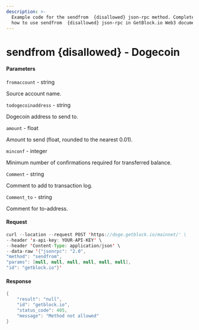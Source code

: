 ```yaml
---
description: >-
  Example code for the sendfrom  {disallowed} json-rpc method. Сomplete guide on
  how to use sendfrom  {disallowed} json-rpc in GetBlock.io Web3 documentation.
---
```


# sendfrom {disallowed} - Dogecoin

#### Parameters

`fromaccount` - string

Source account name.

`todogecoinaddress` - string

Dogecoin address to send to.

`amount` - float

Amount to send (float, rounded to the nearest 0.01).

`minconf` - integer

Minimum number of confirmations required for transferred balance.

`Comment` - string

Comment to add to transaction log.

`Comment_to` - string

Comment for to-address.

#### Request

```java
curl --location --request POST 'https://doge.getblock.io/mainnet/' \
--header 'x-api-key: YOUR-API-KEY' \
--header 'Content-Type: application/json' \
--data-raw '{"jsonrpc": "2.0",
"method": "sendfrom",
"params": [null, null, null, null, null, null],
"id": "getblock.io"}'
```

#### Response

```java
{
    "result": "null",
    "id": "getblock.io",
    "status_code": 405,
    "message": "Method not allowed"
}
```
